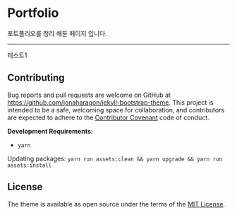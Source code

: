 # Portfolio

포트폴리오를 정리 해둔 페이지 입니다.

-----

테스트1

## Contributing

Bug reports and pull requests are welcome on GitHub at https://github.com/jonaharagon/jekyll-bootstrap-theme. This project is intended to be a safe, welcoming space for collaboration, and contributors are expected to adhere to the [Contributor Covenant](http://contributor-covenant.org) code of conduct.

**Development Requirements:**

- `yarn`

Updating packages: `yarn run assets:clean && yarn upgrade && yarn run assets:install`

## License

The theme is available as open source under the terms of the [MIT License](https://opensource.org/licenses/MIT).
